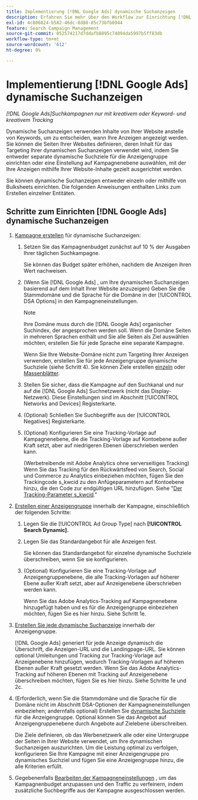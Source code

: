 ```yaml
---
title: Implementierung [!DNL Google Ads] dynamische Suchanzeigen
description: Erfahren Sie mehr über den Workflow zur Einrichtung [!DNL Google Ads] dynamische Suchanzeigen.
exl-id: 4c806824-b582-46dc-8d88-85c73bfb0944
feature: Search Campaign Management
source-git-commit: 052574217d7ddafb8895c74094da5997b5ff83db
workflow-type: tm+mt
source-wordcount: '612'
ht-degree: 0%

---
```


# Implementierung [!DNL Google Ads] dynamische Suchanzeigen

*[!DNL Google Ads]Suchkampagnen nur mit kreativem oder Keyword- und kreativem Tracking*

Dynamische Suchanzeigen verwenden Inhalte von Ihrer Website anstelle von Keywords, um zu entscheiden, wann Ihre Anzeigen angezeigt werden. Sie können die Seiten Ihrer Websites definieren, deren Inhalt für das Targeting Ihrer dynamischen Suchanzeigen verwendet wird, indem Sie entweder separate dynamische Suchziele für die Anzeigengruppe einrichten oder eine Einstellung auf Kampagnenebene auswählen, mit der Ihre Anzeigen mithilfe Ihrer Website-Inhalte gezielt ausgerichtet werden.

Sie können dynamische Suchanzeigen entweder einzeln oder mithilfe von Bulksheets einrichten. Die folgenden Anweisungen enthalten Links zum Erstellen einzelner Entitäten.

## Schritte zum Einrichten [!DNL Google Ads] dynamische Suchanzeigen

1. [Kampagne erstellen](/help/search-social-commerce/campaign-management/campaigns/campaign-manage.md) für dynamische Suchanzeigen:

   1. Setzen Sie das Kampagnenbudget zunächst auf 10 % der Ausgaben Ihrer täglichen Suchkampagne.

      Sie können das Budget später erhöhen, nachdem die Anzeigen ihren Wert nachweisen.

   1. (Wenn Sie [!DNL Google Ads] , um Ihre dynamischen Suchanzeigen basierend auf dem Inhalt Ihrer Website anzuzeigen) Geben Sie die Stammdomäne und die Sprache für die Domäne in der [!UICONTROL DSA Options] in den Kampagneneinstellungen.

      >[!NOTE]
      >
      >Ihre Domäne muss durch die [!DNL Google Ads] organischer Suchindex, der angesprochen werden soll. Wenn die Domäne Seiten in mehreren Sprachen enthält und Sie alle Seiten als Ziel auswählen möchten, erstellen Sie für jede Sprache eine separate Kampagne.

      Wenn Sie Ihre Website-Domäne nicht zum Targeting Ihrer Anzeigen verwenden, erstellen Sie für jede Anzeigengruppe dynamische Suchziele (siehe Schritt 4). Sie können Ziele erstellen [einzeln](/help/search-social-commerce/campaign-management/campaigns/dynamic-search-target-manage.md) oder [Massenblätter](/help/search-social-commerce/campaign-management/bulksheets/bulksheet-about.md).

   1. Stellen Sie sicher, dass die Kampagne auf den Suchkanal und nur auf die [!DNL Google Ads] Suchnetzwerk (nicht das Display-Netzwerk). Diese Einstellungen sind im Abschnitt [!UICONTROL Networks and Devices] Registerkarte.

   1. (Optional) Schließen Sie Suchbegriffe aus der [!UICONTROL Negatives] Registerkarte.

   1. (Optional) Konfigurieren Sie eine Tracking-Vorlage auf Kampagnenebene, die die Tracking-Vorlage auf Kontoebene außer Kraft setzt, aber auf niedrigeren Ebenen überschrieben werden kann.

      (Werbetreibende mit Adobe Analytics ohne serverseitiges Tracking) Wenn Sie das Tracking für den Rückwärtsfeed von Search, Social und Commerce zu Analytics einbeziehen möchten, fügen Sie den Trackingcode s_kwcid zu den Anfügeparametern auf Kontoebene hinzu, die den Code zur endgültigen URL hinzufügen. Siehe &quot;[Der Tracking-Parameter s_kwcid](/help/search-social-commerce/tracking/skwcid-tracking-parameter.md).&quot;

1. [Erstellen einer Anzeigengruppe](/help/search-social-commerce/campaign-management/campaigns/ad-group-manage.md) innerhalb der Kampagne, einschließlich der folgenden Schritte:

   1. Legen Sie die [!UICONTROL Ad Group Type] nach **[!UICONTROL Search Dynamic].**

   1. Legen Sie das Standardangebot für alle Anzeigen fest.

      Sie können das Standardangebot für einzelne dynamische Suchziele überschreiben, wenn Sie sie konfigurieren.

   1. (Optional) Konfigurieren Sie eine Tracking-Vorlage auf Anzeigengruppenebene, die alle Tracking-Vorlagen auf höherer Ebene außer Kraft setzt, aber auf Anzeigenebene überschrieben werden kann.

      Wenn Sie das Adobe Analytics-Tracking auf Kampagnenebene hinzugefügt haben und es für die Anzeigengruppe einbeziehen möchten, fügen Sie es hier hinzu. Siehe Schritt 1e.

1. [Erstellen Sie jede dynamische Suchanzeige](/help/search-social-commerce/campaign-management/campaigns/ad-manage.md) innerhalb der Anzeigengruppe.

   [!DNL Google Ads] generiert für jede Anzeige dynamisch die Überschrift, die Anzeigen-URL und die Landingpage-URL. Sie können optional Umleitungen und Tracking zur Tracking-Vorlage auf Anzeigenebene hinzufügen, wodurch Tracking-Vorlagen auf höheren Ebenen außer Kraft gesetzt werden.
Wenn Sie das Adobe Analytics-Tracking auf höheren Ebenen mit Tracking auf Anzeigenebene überschreiben möchten, fügen Sie es hier hinzu. Siehe Schritte 1e und 2c.

1. (Erforderlich, wenn Sie die Stammdomäne und die Sprache für die Domäne nicht im Abschnitt DSA-Optionen der Kampagneneinstellungen einbeziehen; andernfalls optional) Erstellen Sie [dynamische Suchziele](/help/search-social-commerce/campaign-management/campaigns/dynamic-search-target-manage.md) für die Anzeigengruppe. Optional können Sie das Angebot auf Anzeigengruppenebene durch Angebote auf Zielebene überschreiben.

   Die Ziele definieren, ob das Werbenetzwerk alle oder eine Untergruppe der Seiten in Ihrer Website verwendet, um Ihre dynamischen Suchanzeigen auszurichten. Um die Leistung optimal zu verfolgen, konfigurieren Sie Ihre Kampagne mit einer Anzeigengruppe pro dynamisches Suchziel und fügen Sie eine Anzeigengruppe hinzu, die alle Kriterien erfüllt.

1. Gegebenenfalls [Bearbeiten der Kampagneneinstellungen](/help/search-social-commerce/campaign-management/campaigns/campaign-manage.md) , um das Kampagnenbudget anzupassen und den Traffic zu verfeinern, indem zusätzliche Suchbegriffe aus der Kampagne ausgeschlossen werden.
